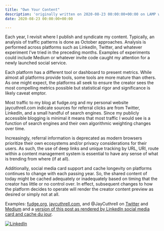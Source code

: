 ```yaml
---
title: "Own Your Content"
description: 'originally written on 2020-08-23 00:00:00+00:00 on LAMP with vi, WordPress, Jekyll, Gatsby Cloud, Netlify, Revue, Substack, or Buttondown'
date: 2020-08-23 00:00:00+00:00

---
```


Each year, I revisit where I publish and syndicate my content. Typically, an analysis of traffic patterns is done as October approaches. Analysis is performed across platforms such as LinkedIn, Twitter, and whatever experiment I’ve tried in the preceding months. Examples of experiments could include Medium or whatever invite code caught my attention for a newly launched social service.

Each platform has a different tool or dashboard to present metrics. While almost all platforms provide tools, some tools are more mature than others. As one might expect, the platforms all seek to ensure the creator sees the most compelling metrics possible but statistical rigor and significance is likely caveat emptor.

Most traffic to my blog at fudge.org and my personal website jaycuthrell.com indicate sources for referral clicks are from Twitter, LinkedIn, and a small handful of search engines. Since my publicly accessible blogging is minimal it means that most traffic I would see is a function of search engines and their own algorithmic weighting changes over time.

Increasingly, referral information is deprecated as modern browsers prioritize their own ecosystems and/or privacy considerations for their users. As such, the use of deep links and unique tracking by URL, URI, route within a content management system is essential to have any sense of what is trending from where (if at all).

Additionally, social media card support and cache longevity on platforms continues to change with each passing year. So, the shared content of today might be cached adequately or inadequately based on timing that the creator has little or no control over. In effect, subsequent changes to how the platform decides to operate will render the creator content preview as desired or simply not at all.

Examples: [fudge.org](https://fudge.org), [jaycuthrell.com](https://jaycuthrell.com), and @JayCuthrell on [Twitter](https://twitter.com/JayCuthrell) and [Medium](https://medium.com/@JayCuthrell) and a [version of this post as rendered by LinkedIn social media card and cache du jour](https://www.linkedin.com/pulse/period-reminder-own-your-content-jay-cuthrell).

[![LinkedIn](https://substack.com/static/e0a6268b66f58ee6572f7ccd1029f0d1/f058b/2020-08-23-145744.png "LinkedIn")](https://substackcdn.com/image/fetch/f_auto,q_auto:good,fl_progressive:steep/https%3A%2F%2Fsubstack.com%2Fstatic%2Fe0a6268b66f58ee6572f7ccd1029f0d1%2Ff058b%2F2020-08-23-145744.png)